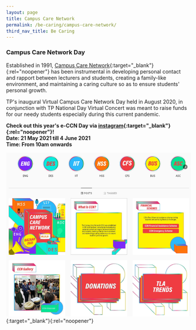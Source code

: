 ```yaml
---
layout: page
title: Campus Care Network
permalink: /be-caring/campus-care-network/
third_nav_title: Be Caring
---
```

### Campus Care Network Day
Established in 1991, [Campus Care Network](https://www.tp.edu.sg/life-at-tp/a-caring-campus.html#campus-care-network){:target="_blank"}{:rel="noopener"} has been instrumental in developing personal contact and rapport between lecturers and students, creating a family-like environment, and maintaining a caring culture so as to ensure students' personal growth.  

TP's inaugural Virtual Campus Care Network Day held in August 2020, in conjunction with TP National Day Virtual Concert was meant to raise funds for our needy students especially during this current pandemic.

**Check out this year's e-CCN Day via [instagram](https://www.instagram.com/e_ccnday/){:target="_blank"}{:rel="noopener"}!**</br>
**Date: 21 May 2021 till 4 June 2021**</br>
**Time: From 10am onwards**

[![Campus Care Network](/images/BeInvolved-ccn_1.PNG)](https://www.instagram.com/e_ccnday/){:target="_blank"}{:rel="noopener"}